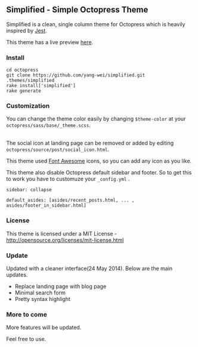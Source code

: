 ## Simplified - Simple Octopress Theme

Simplified is a clean, single column theme for Octopress which is heavily inspired by [Jest](http://facebook.github.io/jest/).

This theme has a live preview [here](http://yangweilim.com).


### Install
```
cd octopress
git clone https://github.com/yang-wei/simplified.git .themes/simplified
rake install['simplified']
rake generate
```

### Customization
You can change the theme color easily by changing `$theme-color` at your `octopress/sass/base/_theme.scss`. <br>
 <br>

The social icon at landing page can be removed or added by editing `octopress/source/post/social_icon.html`. <br>

This theme used [Font Awesome](http://fortawesome.github.io/Font-Awesome/icons/) icons, so you can add any icon as you like. 

This theme also disable Octopress default sidebar and footer. So to get this to work you have to customuze your `_config.yml` .
```
sidebar: collapse

default_asides: [asides/recent_posts.html, ... , asides/footer_in_sidebar.html]
```


### License
This theme is licensed under a MIT License - http://opensource.org/licenses/mit-license.html

### Update
Updated with a cleaner interface(24 May 2014). Below are the main updates.
 + Replace landing page with blog page
 + Minimal search form
 + Pretty syntax highlight

### More to come
More features will be updated.

Feel free to use.
